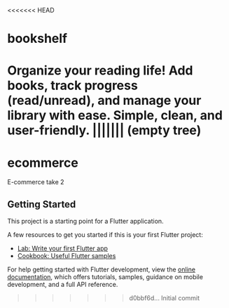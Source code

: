 <<<<<<< HEAD
# bookshelf
Organize your reading life!  Add books, track progress (read/unread), and manage your library with ease. Simple, clean, and user-friendly.
||||||| (empty tree)
=======
# ecommerce

E-commerce take 2

## Getting Started

This project is a starting point for a Flutter application.

A few resources to get you started if this is your first Flutter project:

- [Lab: Write your first Flutter app](https://docs.flutter.dev/get-started/codelab)
- [Cookbook: Useful Flutter samples](https://docs.flutter.dev/cookbook)

For help getting started with Flutter development, view the
[online documentation](https://docs.flutter.dev/), which offers tutorials,
samples, guidance on mobile development, and a full API reference.
>>>>>>> d0bbf6d... Initial commit
